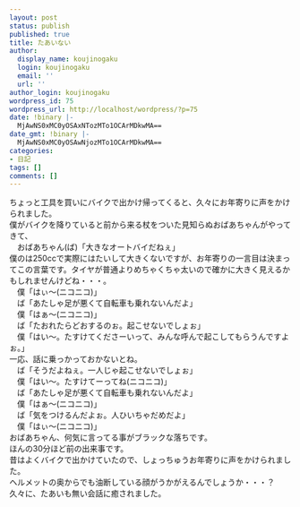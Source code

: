 ```yaml
---
layout: post
status: publish
published: true
title: たあいない
author:
  display_name: koujinogaku
  login: koujinogaku
  email: ''
  url: ''
author_login: koujinogaku
wordpress_id: 75
wordpress_url: http://localhost/wordpress/?p=75
date: !binary |-
  MjAwNS0xMC0yOSAxNTozMTo1OCArMDkwMA==
date_gmt: !binary |-
  MjAwNS0xMC0yOSAwNjozMTo1OCArMDkwMA==
categories:
- 日記
tags: []
comments: []
---
```

<p>ちょっと工具を買いにバイクで出かけ帰ってくると、久々にお年寄りに声をかけられました。<br />
僕がバイクを降りていると前から来る杖をついた見知らぬおばあちゃんがやってきて、<br />
　おばあちゃん(ば)「大きなオートバイだねぇ」<br />
僕のは250ccで実際にはたいして大きくないですが、お年寄りの一言目は決まってこの言葉です。タイヤが普通よりめちゃくちゃ太いので確かに大きく見えるかもしれませんけどね・・・。<br />
　僕「はぃ～(ニコニコ)」<br />
　ば「あたしゃ足が悪くて自転車も乗れないんだよ」<br />
　僕「はぁ～(ニコニコ)」<br />
　ば「たおれたらどおするのぉ。起こせないでしょぉ」<br />
　僕「はい～。たすけてくださーいって、みんな呼んで起こしてもらうんですよぉ。」<br />
一応、話に乗っかっておかないとね。<br />
　ば「そうだよねぇ。一人じゃ起こせないでしょぉ」<br />
　僕「はい～。たすけてーってね(ニコニコ)」<br />
　ば「あたしゃ足が悪くて自転車も乗れないんだよ」<br />
　僕「はぁ～(ニコニコ)」<br />
　ば「気をつけるんだよぉ。人ひいちゃだめだよ」<br />
　僕「はぃ～(ニコニコ)」<br />
おばあちゃん、何気に言ってる事がブラックな落ちです。<br />
ほんの30分ほど前の出来事です。<br />
昔はよくバイクで出かけていたので、しょっちゅうお年寄りに声をかけられました。<br />
ヘルメットの奥からでも油断している顔がうかがえるんでしょうか・・・？<br />
久々に、たあいも無い会話に癒されました。</p>
